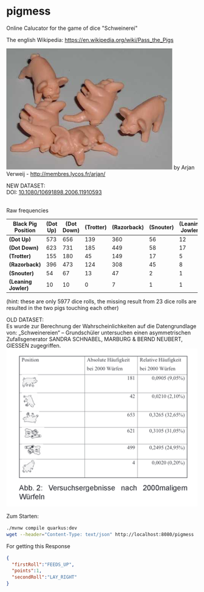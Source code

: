 # pigmess
Online Calucator for the game of dice "Schweinerei"

The english Wikipedia:
https://en.wikipedia.org/wiki/Pass_the_Pigs

![Plastikschweine, die als Würfel benutzt werden.](/images/Pig_dice.jpg?raw=true "Plastikschweine, die als Würfel benutzt werden.")
by Arjan Verweij - http://membres.lycos.fr/arjan/

NEW DATASET:
<br>DOI: [10.1080/10691898.2006.11910593](https://doi.org/10.1080/10691898.2006.11910593)

<br>Raw frequencies

|Black Pig Position|(Dot Up)                       |(Dot Down)                |(Trotter)|(Razorback)|(Snouter)|(Leaning Jowler)|
|------------------|--------------------------------|---------------------------|----------|-----------|---------|----------------|
|**(Dot Up)**        |573                             |656                        |139       |360        |56       |12              |
|**(Dot Down)**      |623                             |731                        |185       |449        |58       |17              |
|**(Trotter)**       |155                             |180                        |45        |149        |17       |5               |
|**(Razorback)**     |396                             |473                        |124       |308        |45       |8               |
|**(Snouter)**       |54                              |67                         |13        |47         |2        |1               |
|**(Leaning Jowler)**|10                              |10                         |0         |7          |1        |1               |

(hint: these are only 5977 dice rolls, the missing result from 23 dice rolls are resulted in the two pigs touching each other)


OLD DATASET:
<br>Es wurde zur Berechnung der Wahrscheinlichkeiten auf die Datengrundlage von:
„Schweinereien“ – Grundschüler untersuchen einen asymmetrischen Zufallsgenerator
SANDRA SCHNABEL, MARBURG & BERND NEUBERT, GIESSEN
zugegriffen.
![Screenshot](/images/schweinewahrscheinlichkeit.png?raw=true "Screenshot aus dem Paper.")


Zum Starten:

```bash
./mvnw compile quarkus:dev
wget --header="Content-Type: text/json" http://localhost:8080/pigmess
```

For getting this Response
```json
{
  "firstRoll":"FEEDS_UP",
  "points":1,
  "secondRoll":"LAY_RIGHT"
}
```
